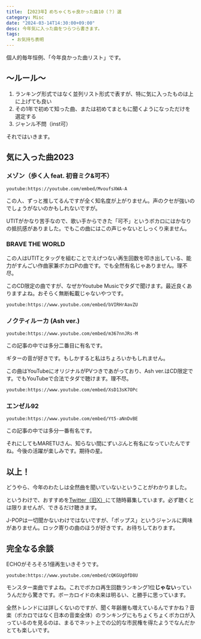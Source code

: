 ```yaml
---
title: 【2023年】めちゃくちゃ良かった曲10（？）選
category: Misc
date: "2024-03-14T14:30:00+09:00"
desc: 今年気に入った曲をつらつら書きます。
tags: 
  - お気持ち表明
---
```

個人的毎年恒例、「今年良かった曲リスト」です。

## 〜ルール〜
1. ランキング形式ではなく並列リスト形式で表すが、特に気に入ったものは上に上げても良い
2. その1年で初めて知った曲、または初めてまともに聞くようになっただけを選定する
3. ジャンル不問（inst可）

それではいきます。

## 気に入った曲2023

### メゾン（歩く人 feat. 初音ミク&可不）

`youtube:https://youtube.com/embed/MvoufsXWA-A`

この人、ずっと推してるんですが全く知名度が上がりません。声のクセが強いのでしょうがないのかもしれないですが。

UTITがかなり苦手なので、歌い手からできた「可不」というボカロにはかなりの抵抗感がありました。でもこの曲にはこの声じゃないとしっくり来ません。

### BRAVE THE WORLD

この人はUTITとタッグを組むことでえげつない再生回数を叩き出している、能力がすんごい作曲家兼ボカロPの曲です。でも全然有名じゃありません。理不尽。

このCD限定の曲ですが、なぜかYoutube Musicでタダで聞けます。最近良くありますよね。おそらく無断転載じゃないやつです。

`youtube:https://www.youtube.com/embed/bVIRHrAavZU`

### ノクティルーカ (Ash ver.)

`youtube:https://www.youtube.com/embed/m367nnJRs-M`

この記事の中では多分二番目に有名です。

ギターの音が好きです。もしかすると私はちょろいかもしれません。

この曲はYouTubeにオリジナルがPVつきであがっており、Ash ver.はCD限定です。でもYouTubeで合法でタダで聴けます。理不尽。

`youtube:https://www.youtube.com/embed/XsD13sK7OPc`

### エンゼル92

`youtube:https://www.youtube.com/embed/Yt5-aNnDvBE`

この記事の中では多分一番有名です。

それにしてもMARETUさん、知らない間にずいぶんと有名になっていたんですね。今後の活躍が楽しみです。期待の星。

## 以上！

どうやら、今年のわたしは全然曲を聞いていないということがわかりました。

というわけで、おすすめを[Twitter（旧X）](https://twitter.com/Ao_Sankaku)にて随時募集しています。必ず聴くとは限りませんが、できるだけ聴きます。

J-POPは一切聞かないわけではないですが、「ポップス」というジャンルに興味がありません。ロック寄りの曲のほうが好きです。お待ちしております。

## 完全なる余談

ECHOがそろそろ1億再生いきそうです。

`youtube:https://www.youtube.com/embed/cQKGUgOfD8U`

モンスター楽曲ですよね。これでボカロ再生回数ランキング1位**じゃない**っていうんだから驚きです。ボーカロイドの未来は明るい、と勝手に思っています。

全然トレンドには詳しくないのですが、聞く年齢層も増えているんですかね？音楽（ボカロではなく日本の音楽全体）のランキングにもちょくちょくボカロが入っているのを見るのは、まるでネット上での公的な市民権を得たようでなんだかとても楽しいです。